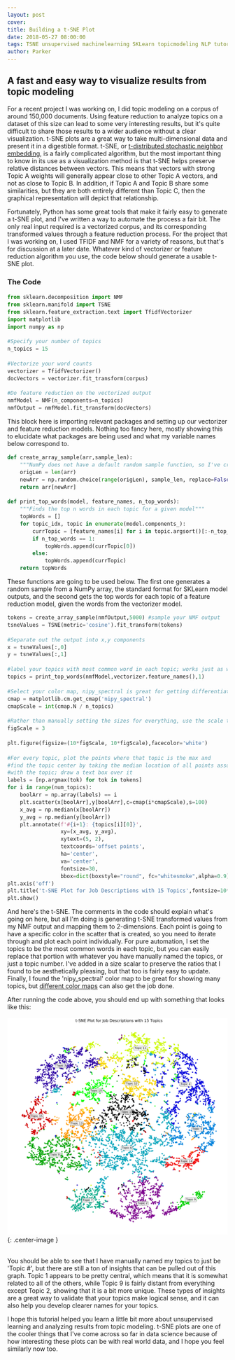 ```yaml
---
layout: post
cover:
title: Building a t-SNE Plot
date: 2018-05-27 08:00:00
tags: TSNE unsupervised machinelearning SKLearn topicmodeling NLP tutorial
author: Parker
---
```


## A fast and easy way to visualize results from topic modeling

For a recent project I was working on, I did topic modeling on a corpus of around 150,000 documents. Using feature reduction to analyze topics on a dataset of this size can lead to some very interesting results, but it's quite difficult to share those results to a wider audience without a clear visualization. t-SNE plots are a great way to take multi-dimensional data and present it in a digestible format. t-SNE, or [t-distributed stochastic neighbor embedding](https://en.wikipedia.org/wiki/T-distributed_stochastic_neighbor_embedding), is a fairly complicated algorithm, but the most important thing to know in its use as a visualization method is that t-SNE helps preserve relative distances between vectors. This means that vectors with strong Topic A weights will generally appear close to other Topic A vectors, and not as close to Topic B. In addition, if Topic A and Topic B share some similarities, but they are both entirely different than Topic C, then the graphical representation will depict that relationship.

Fortunately, Python has some great tools that make it fairly easy to generate a t-SNE plot, and I've written a way to automate the process a fair bit. The only real input required is a vectorized corpus, and its corresponding transformed values through a feature reduction process. For the project that I was working on, I used TFIDF and NMF for a variety of reasons, but that's for discussion at a later date. Whatever kind of vectorizer or feature reduction algorithm you use, the code below should generate a usable t-SNE plot.

### The Code

``` python
from sklearn.decomposition import NMF
from sklearn.manifold import TSNE
from sklearn.feature_extraction.text import TfidfVectorizer
import matplotlib
import numpy as np

#Specify your number of topics
n_topics = 15

#Vectorize your word counts
vectorizer = TfidfVectorizer()
docVectors = vectorizer.fit_transform(corpus)

#Do feature reduction on the vectorized output
nmfModel = NMF(n_components=n_topics)
nmfOutput = nmfModel.fit_transform(docVectors)
```

This block here is importing relevant packages and setting up our vectorizer and feature reduction models. Nothing too fancy here, mostly showing this to elucidate what packages are being used and what my variable names below correspond to.

``` python
def create_array_sample(arr,sample_len):
    """NumPy does not have a default random sample function, so I've created one here"""
    origLen = len(arr)
    newArr = np.random.choice(range(origLen), sample_len, replace=False)       
    return arr[newArr]

def print_top_words(model, feature_names, n_top_words):
    """Finds the top n words in each topic for a given model"""
    topWords = []
    for topic_idx, topic in enumerate(model.components_):
        currTopic = [feature_names[i] for i in topic.argsort()[:-n_top_words - 1:-1]]
        if n_top_words == 1:
            topWords.append(currTopic[0])
        else:
            topWords.append(currTopic)
    return topWords
```

These functions are going to be used below. The first one generates a random sample from a NumPy array, the standard format for SKLearn model outputs, and the second gets the top words for each topic of a feature reduction model, given the words from the vectorizer model.

``` python
tokens = create_array_sample(nmfOutput,5000) #sample your NMF output
tsneValues = TSNE(metric='cosine').fit_transform(tokens)

#Separate out the output into x,y components
x = tsneValues[:,0]
y = tsneValues[:,1]

#label your topics with most common word in each topic; works just as well if topics is manually created
topics = print_top_words(nmfModel,vectorizer.feature_names(),1)

#Select your color map, nipy_spectral is great for getting differentiated and readable colors
cmap = matplotlib.cm.get_cmap('nipy_spectral')
cmapScale = int(cmap.N / n_topics)

#Rather than manually setting the sizes for everything, use the scale to keep everything in proportion
figScale = 3

plt.figure(figsize=(10*figScale, 10*figScale),facecolor='white')

#For every topic, plot the points where that topic is the max and
#find the topic center by taking the median location of all points associated
#with the topic; draw a text box over it
labels = [np.argmax(tok) for tok in tokens]
for i in range(num_topics):
    boolArr = np.array(labels) == i
    plt.scatter(x[boolArr],y[boolArr],c=cmap(i*cmapScale),s=100)
    x_avg = np.median(x[boolArr])
    y_avg = np.median(y[boolArr])
    plt.annotate(f'#{i+1}: {topics[i][0]}',
                 xy=(x_avg, y_avg),
                 xytext=(5, 2),
                 textcoords='offset points',
                 ha='center',
                 va='center',
                 fontsize=30,
                 bbox=dict(boxstyle="round", fc="whitesmoke",alpha=0.9))
plt.axis('off')
plt.title('t-SNE Plot for Job Descriptions with 15 Topics',fontsize=10*figScale)
plt.show()
```

And here's the t-SNE. The comments in the code should explain what's going on here, but all I'm doing is generating t-SNE transformed values from my NMF output and mapping them to 2-dimensions. Each point is going to have a specific color in the scatter that is created, so you need to iterate through and plot each point individually. For pure automation, I set the topics to be the most common words in each topic, but you can easily replace that portion with whatever you have manually named the topics, or just a topic number. I've added in a size scalar to preserve the ratios that I found to be aesthetically pleasing, but that too is fairly easy to update. Finally, I found the 'nipy_spectral' color map to be great for showing many topics, but [different color maps](https://matplotlib.org/2.0.2/examples/color/colormaps_reference.html) can also get the job done.

After running the code above, you should end up with something that looks like this:
<br><br>
![Picture description](/assets/tsne/tsne.png){: .center-image }<br><br>

You should be able to see that I have manually named my topics to just be 'Topic #', but there are still a ton of insights that can be pulled out of this graph. Topic 1 appears to be pretty central, which means that it is somewhat related to all of the others, while Topic 9 is fairly distant from everything except Topic 2, showing that it is a bit more unique. These types of insights are a great way to validate that your topics make logical sense, and it can also help you develop clearer names for your topics.

I hope this tutorial helped you learn a little bit more about unsupervised learning and analyzing results from topic modeling. t-SNE plots are one of the cooler things that I've come across so far in data science because of how interesting these plots can be with real world data, and I hope you feel similarly now too.
